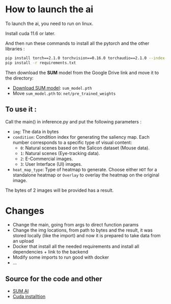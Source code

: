 # How to launch the ai

To launch the ai, you need to run on linux.

Install cuda 11.6 or later.

And then run these commands to install all the pytorch and the other libraries :

```bash
pip install torch==2.1.0 torchvision==0.16.0 torchaudio==2.1.0 --index-url https://download.pytorch.org/whl/cu121
pip install -r requirements.txt
```

Then download the **SUM** model from the Google Drive link and move it to the directory:

- [Download SUM model](https://drive.google.com/file/d/14ma_hLe8DrVNuHCSKoOz41Q-rB1Hbg6A/view?usp=drive_link): `sum_model.pth`
- Move `sum_model.pth` to: `net/pre_trained_weights`

## To use it :

Call the main() in inference.py and put the following parameters :
- `img`: The data in bytes 
- `condition`: Condition index for generating the saliency map. Each number corresponds to a specific type of visual content:
  - `0`: Natural scenes based on the Salicon dataset (Mouse data).
  - `1`: Natural scenes (Eye-tracking data).
  - `2`: E-Commercial images.
  - `3`: User Interface (UI) images.
- `heat_map_type`: Type of heatmap to generate. Choose either `HOT` for a standalone heatmap or `Overlay` to overlay the heatmap on the original image.

The bytes of 2 images will be provided has a result.


# Changes

- Change the main, going from args to direct function params
- Change the img locations, from path to bytes and the result, it was stored locally (like the import) and now it is prepared to take data from an upload
- Docker that install all the needed requirements and install all dependencies + link to the backend
- Modify some imports to run good with docker
- ...

## Source for the code and other
 - [SUM AI](https://github.com/Arhosseini77/SUM)
 - [Cuda installtion](https://medium.com/@juliuserictuliao/documentation-installing-cuda-on-ubuntu-22-04-2c5c411df843)